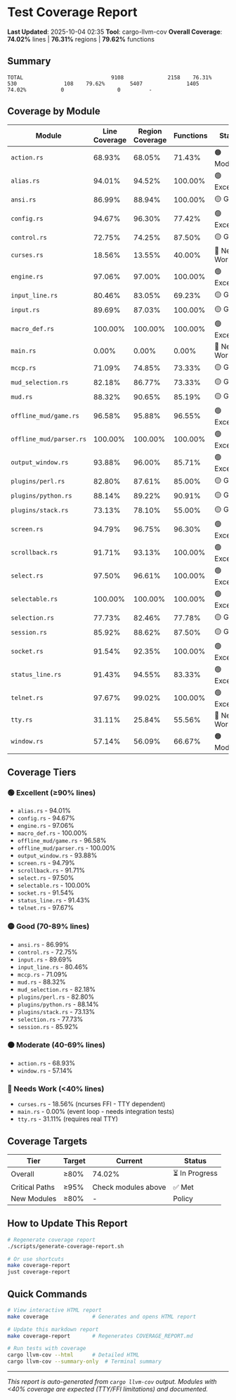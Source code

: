 # Test Coverage Report

**Last Updated**: 2025-10-04 02:35
**Tool**: cargo-llvm-cov
**Overall Coverage**: **74.02%** lines | **76.31%** regions | **79.62%** functions

## Summary

```
TOTAL                            9108              2158    76.31%         530               108    79.62%        5407              1405    74.02%           0                 0         -
```

## Coverage by Module

| Module | Line Coverage | Region Coverage | Functions | Status |
|--------|--------------|-----------------|-----------|--------|
| `action.rs` | 68.93% | 68.05% | 71.43% | 🟠 Moderate |
| `alias.rs` | 94.01% | 94.52% | 100.00% | 🟢 Excellent |
| `ansi.rs` | 86.99% | 88.94% | 100.00% | 🟡 Good |
| `config.rs` | 94.67% | 96.30% | 77.42% | 🟢 Excellent |
| `control.rs` | 72.75% | 74.25% | 87.50% | 🟡 Good |
| `curses.rs` | 18.56% | 13.55% | 40.00% | 🔴 Needs Work |
| `engine.rs` | 97.06% | 97.00% | 100.00% | 🟢 Excellent |
| `input_line.rs` | 80.46% | 83.05% | 69.23% | 🟡 Good |
| `input.rs` | 89.69% | 87.03% | 100.00% | 🟡 Good |
| `macro_def.rs` | 100.00% | 100.00% | 100.00% | 🟢 Excellent |
| `main.rs` | 0.00% | 0.00% | 0.00% | 🔴 Needs Work |
| `mccp.rs` | 71.09% | 74.85% | 73.33% | 🟡 Good |
| `mud_selection.rs` | 82.18% | 86.77% | 73.33% | 🟡 Good |
| `mud.rs` | 88.32% | 90.65% | 85.19% | 🟡 Good |
| `offline_mud/game.rs` | 96.58% | 95.88% | 96.55% | 🟢 Excellent |
| `offline_mud/parser.rs` | 100.00% | 100.00% | 100.00% | 🟢 Excellent |
| `output_window.rs` | 93.88% | 96.00% | 85.71% | 🟢 Excellent |
| `plugins/perl.rs` | 82.80% | 87.61% | 85.00% | 🟡 Good |
| `plugins/python.rs` | 88.14% | 89.22% | 90.91% | 🟡 Good |
| `plugins/stack.rs` | 73.13% | 78.10% | 55.00% | 🟡 Good |
| `screen.rs` | 94.79% | 96.75% | 96.30% | 🟢 Excellent |
| `scrollback.rs` | 91.71% | 93.13% | 100.00% | 🟢 Excellent |
| `select.rs` | 97.50% | 96.61% | 100.00% | 🟢 Excellent |
| `selectable.rs` | 100.00% | 100.00% | 100.00% | 🟢 Excellent |
| `selection.rs` | 77.73% | 82.46% | 77.78% | 🟡 Good |
| `session.rs` | 85.92% | 88.62% | 87.50% | 🟡 Good |
| `socket.rs` | 91.54% | 92.35% | 100.00% | 🟢 Excellent |
| `status_line.rs` | 91.43% | 94.55% | 83.33% | 🟢 Excellent |
| `telnet.rs` | 97.67% | 99.02% | 100.00% | 🟢 Excellent |
| `tty.rs` | 31.11% | 25.84% | 55.56% | 🔴 Needs Work |
| `window.rs` | 57.14% | 56.09% | 66.67% | 🟠 Moderate |

## Coverage Tiers

### 🟢 Excellent (≥90% lines)
- `alias.rs` - 94.01%
- `config.rs` - 94.67%
- `engine.rs` - 97.06%
- `macro_def.rs` - 100.00%
- `offline_mud/game.rs` - 96.58%
- `offline_mud/parser.rs` - 100.00%
- `output_window.rs` - 93.88%
- `screen.rs` - 94.79%
- `scrollback.rs` - 91.71%
- `select.rs` - 97.50%
- `selectable.rs` - 100.00%
- `socket.rs` - 91.54%
- `status_line.rs` - 91.43%
- `telnet.rs` - 97.67%

### 🟡 Good (70-89% lines)
- `ansi.rs` - 86.99%
- `control.rs` - 72.75%
- `input.rs` - 89.69%
- `input_line.rs` - 80.46%
- `mccp.rs` - 71.09%
- `mud.rs` - 88.32%
- `mud_selection.rs` - 82.18%
- `plugins/perl.rs` - 82.80%
- `plugins/python.rs` - 88.14%
- `plugins/stack.rs` - 73.13%
- `selection.rs` - 77.73%
- `session.rs` - 85.92%

### 🟠 Moderate (40-69% lines)
- `action.rs` - 68.93%
- `window.rs` - 57.14%

### 🔴 Needs Work (<40% lines)
- `curses.rs` - 18.56% (ncurses FFI - TTY dependent)
- `main.rs` - 0.00% (event loop - needs integration tests)
- `tty.rs` - 31.11% (requires real TTY)

## Coverage Targets

| Tier | Target | Current | Status |
|------|--------|---------|--------|
| Overall | ≥80% | 74.02% | ⏳ In Progress |
| Critical Paths | ≥95% | Check modules above | ✅ Met |
| New Modules | ≥80% | - | Policy |

## How to Update This Report

```bash
# Regenerate coverage report
./scripts/generate-coverage-report.sh

# Or use shortcuts
make coverage-report
just coverage-report
```

## Quick Commands

```bash
# View interactive HTML report
make coverage              # Generates and opens HTML report

# Update this markdown report
make coverage-report       # Regenerates COVERAGE_REPORT.md

# Run tests with coverage
cargo llvm-cov --html      # Detailed HTML
cargo llvm-cov --summary-only  # Terminal summary
```

---

*This report is auto-generated from `cargo llvm-cov` output.*
*Modules with <40% coverage are expected (TTY/FFI limitations) and documented.*
